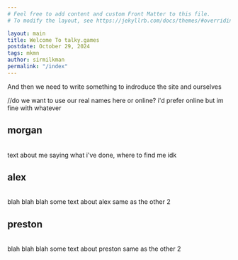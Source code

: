 ```yaml
---
# Feel free to add content and custom Front Matter to this file.
# To modify the layout, see https://jekyllrb.com/docs/themes/#overriding-theme-defaults

layout: main
title: Welcome To talky.games
postdate: October 29, 2024
tags: mkmn
author: sirmilkman
permalink: "/index"
---
```


And then we need to write something to indroduce the site and ourselves

//do we want to use our real names here or online? i'd prefer online but im fine with whatever 

<div class="parent">

<div class="block">

<h2> morgan </h2>
<br>
text about me saying what i've done, where to find me idk

</div>

<div class="block">

<h2> alex </h2>
<br>
blah blah blah some text about alex same as the other 2

</div>

<div class="block">

<h2> preston </h2>
<br>
blah blah blah some text about preston same as the other 2

</div>

</div>

<br><br><br><br><br>
<br><br><br><br><br>
<br><br><br><br><br>

